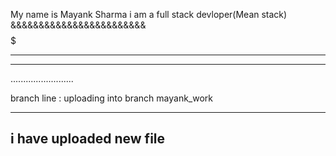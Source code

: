 My name is Mayank Sharma
i am a full stack devloper(Mean stack)
&&&&&&&&&&&&&&&&&&&&&&&&
$$$$$$$$$$$$$$$$$$$$$$$$$
_________________________
-------------------------
.........................


branch line : uploading into branch mayank_work

----------------------------------------------

i have uploaded new file 
-------------------------

